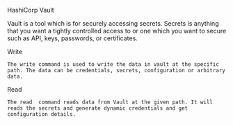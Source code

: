 HashiCorp Vault

  Vault is a tool which is for securely accessing secrets. Secrets is anything that you want a tightly controlled access to or one which you want to secure such as API, keys, passwords, or certificates.

  Write

    The write command is used to write the data in vault at the specific path. The data can be credentials, secrets, configuration or arbitrary data. 
    
  Read

    The read  command reads data from Vault at the given path. It will reads the secrets and generate dynamic credentials and get configuration details.



